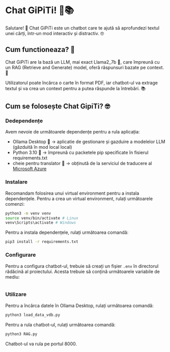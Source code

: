 # Chat GiPiTi! 🤖📚

Salutare! 👋 Chat GiPiTi este un chatbot care te ajută să aprofundezi textul unei cărți, într-un mod interactiv și distractiv. 🤓

## Cum functioneaza? 🤔

Chat GiPiTi are la bază un LLM, mai exact Llama2_7b 🦙, care împreună cu un RAG (Retrieve and Generate) model, oferă răspunsuri bazate pe context. 🤖

Utilizatorul poate încărca o carte în format PDF, iar chatbot-ul va extrage textul și va crea un context pentru a putea răspunde la întrebări. 📚

## Cum se folosește Chat GipiTi? 🤓

### Dedependențe

Avem nevoie de următoarele dependențe pentru a rula aplicația:

- Ollama Desktop 🦙 -> aplicatie de gestionare și gazduire a modelelor LLM (găzduită în mod local local)
- Python 3.10 🐍 -> împreună cu packetele pip specificate în fisierul requirements.txt
- cheie pentru translator 🔑 -> obținută de la serviciul de traducere al [Microsoft Azure](https://portal.azure.com/#create/Microsoft.CognitiveServicesTextTranslation)

### Instalare

Recomandam folosirea unui virtual environment pentru a instala dependențele. Pentru a crea un virtual environment, rulați următoarele comenzi:

```bash
python3 -m venv venv
source venv/bin/activate # Linux
venv\Scripts\activate # Windows
```

Pentru a instala dependențele, rulați următoarea comandă:

```bash
pip3 install -r requirements.txt
```

### Configurare

Pentru a configura chatbot-ul, trebuie să creați un fișier `.env` în directorul rădăcină al proiectului. Acesta trebuie să conțină următoarele variabile de mediu:

```bash

```

### Utilizare

Pentru a încărca datele în Ollama Desktop, rulați următoarea comandă:

```bash
python3 load_data_vdb.py
```

Pentru a rula chatbot-ul, rulați următoarea comandă:

```bash
python3 RAG.py
```

Chatbot-ul va rula pe portul 8000.
